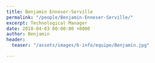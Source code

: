 ```yaml
---
title: Benjamin Enneser-Serville
permalink: "/people/Benjamin-Enneser-Serville/"
excerpt: Technological Manager
date: 2018-04-03 00:00:00 +0000
author: Benjamin
header:
  teaser: "/assets/images/6-info/equipe/Benjamin.jpg"

---
```

